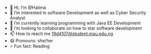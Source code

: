 - 👋 Hi, I’m @Halima
- 👀 I’m interested in software Development as well as Cyber Security Analyst
- 🌱 I’m currently learning programming with Java EE Development
- 💞️ I’m looking to collaborate on how to star software development
- 📫 How to reach me 19d4107@student.mau.edu.ng
- 😄 Pronouns: she/her
- ⚡ Fun fact: Reading

<!---
19d4107/19d4107 is a ✨ special ✨ repository because its `README.md` (this file) appears on your GitHub profile.
You can click the Preview link to take a look at your changes.
--->
